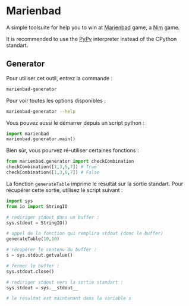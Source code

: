 # Marienbad

A simple toolsuite for help you to win at [Marienbad](https://fr.wikipedia.org/wiki/Jeu_de_Marienbad) game, a [Nim](https://en.wikipedia.org/wiki/Nim) game.

It is recommended to use the [PyPy](https://www.pypy.org/) interpreter instead of the CPython standart.

## Generator

Pour utiliser cet outil, entrez la commande :
```bash
marienbad-generator
```

Pour voir toutes les options disponibles :
```bash
marienbad-generator --help
```

Vous pouvez aussi le démarrer depuis un script python :
```python
import marienbad
marienbad.generator.main()
```

Bien sûr, vous pourvez ré-utiliser certaines fonctions :
```python
from marienbad.generator import checkCombination
checkCombination([1,3,5,7]) # True
checkCombination([1,3,6,7]) # False
```

La fonction `generateTable` imprime le résultat sur la sortie standart. Pour récupérer cette sortie, utilisez le script suivant :
```python
import sys
from io import StringIO

# rediriger stdout dans un buffer :
sys.stdout = StringIO()

# appel de la fonction qui remplira stdout (donc le buffer)
generateTable(10,10)

# récupérer le contenu du buffer :
s = sys.stdout.getvalue()

# fermer le buffer :
sys.stdout.close()

# rediriger stdout vers la sortie standart :
sys.stdout = sys.__stdout__

# le résultat est maintenant dans la variable s
```
